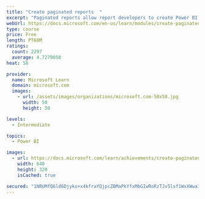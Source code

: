 ```yaml
---
title: "Create paginated reports  "
excerpt: "Paginated reports allow report developers to create Power BI artifacts that have tightly controlled rendering requirements. Paginated reports are ideal for creating sales invoices, receipts, purchase orders, and tabular data. This module will teach you how to create reports, add parameters, and work with tables and charts in paginated reports."
webUrl: https://docs.microsoft.com/en-us/learn/modules/create-paginated-reports-power-bi/
type: course
price: Free
length: PT60M
ratings:
  count: 2297
  average: 4.7279058
heat: 58

provider:
  name: Microsoft Learn
  domain: microsoft.com
  images:
    - url: /assets/images/organizations/microsoft.com-50x50.jpg
      width: 50
      height: 50

levels:
  - Intermediate

topics:
  - Power BI

images:
  - url: https://docs.microsoft.com/learn/achievements/create-paginated-reports-power-bi-social.png
    width: 640
    height: 320
    isCached: true

secured: "1NRUMfQ6ld6Djyks+x4kfraYQjpcZBMaPkYfxMbGIwRoRzTJv5lsf1WxXWwa3U9GS48wFihjUNNMC4BNpM9YcYH9wO7r/wkvuiKX338kp+c3VN0cf0HpGfQY6RrCxyIMKq+uUYWX0y3TH3QNJ8jCJ9yFYX2sp9OYP+s1cjfeZ0lwohU/MNeEOoveAVFJb5wDtTwFt6LCASvET+9POq55b8+RcrWJSqqAlg3VJgxAf8FCD0bE47e2e9DwzjB3I4ItnIYIlXBbxNNFfIop/GsVuX7GS/opzN1k87VFRNAoFlDBwxxZOnA0eK3Z2qxPFaugLsYTCHc8MehP10111iRfqB70GN+6CBomtvDy5pkdjJcp1Sy/NJRFV6r7BMLK59sJiziIU7ruVpjTZi0aha/smFleZt2wcqx5K73CbfE3phU=;uavgklY4SGhr9CpEkJut8Q=="
---
```


